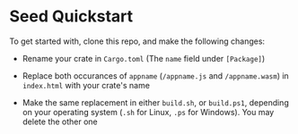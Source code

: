 # Seed Quickstart

To get started with, clone this repo, and make the following changes:

- Rename your crate in `Cargo.toml` (The `name` field under `[Package]`)

- Replace both occurances of `appname`  (`/appname.js` and `/appname.wasm`) in `index.html` with your
crate's name

- Make the same replacement in either `build.sh`, or `build.ps1`, depending on your
operating system (`.sh` for Linux, `.ps` for Windows). You may delete the other one